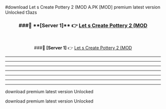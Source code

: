 #download Let s Create Pottery 2 (MOD A.PK [MOD] premium latest version Unlocked t3azs 



<div align="center">
<h3>###🔹 **[Server 1]** 👉 <a href="https://download1apk.web.app/">Let s Create Pottery 2 (MOD</a></h3><br>


###🔹 **[Server 1]** 👉 <a href="https://download1apk.web.app/">Let s Create Pottery 2 (MOD</a></h3>
</div>



----------------------------------------------------------

----------------------------------------------------------

----------------------------------------------------------

----------------------------------------------------------

----------------------------------------------------------

----------------------------------------------------------

----------------------------------------------------------

download premium latest version Unlocked

download premium latest version Unlocked

